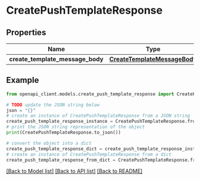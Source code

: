 # CreatePushTemplateResponse


## Properties

Name | Type | Description | Notes
------------ | ------------- | ------------- | -------------
**create_template_message_body** | [**CreateTemplateMessageBody**](CreateTemplateMessageBody.md) |  | 

## Example

```python
from openapi_client.models.create_push_template_response import CreatePushTemplateResponse

# TODO update the JSON string below
json = "{}"
# create an instance of CreatePushTemplateResponse from a JSON string
create_push_template_response_instance = CreatePushTemplateResponse.from_json(json)
# print the JSON string representation of the object
print(CreatePushTemplateResponse.to_json())

# convert the object into a dict
create_push_template_response_dict = create_push_template_response_instance.to_dict()
# create an instance of CreatePushTemplateResponse from a dict
create_push_template_response_from_dict = CreatePushTemplateResponse.from_dict(create_push_template_response_dict)
```
[[Back to Model list]](../README.md#documentation-for-models) [[Back to API list]](../README.md#documentation-for-api-endpoints) [[Back to README]](../README.md)


